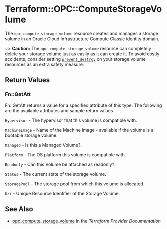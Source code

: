 # Terraform::OPC::ComputeStorageVolume

The ``opc_compute_storage_volume`` resource creates and manages a storage volume in an Oracle Cloud Infrastructure Compute Classic identity domain.

~> **Caution:** The ``opc_compute_storage_volume`` resource can completely delete your storage volume just as easily as it can create it. To avoid costly accidents, consider setting [``prevent_destroy``](/docs/configuration/resources.html#prevent_destroy) on your storage volume resources as an extra safety measure.

## Return Values

### Fn::GetAtt

Fn::GetAtt returns a value for a specified attribute of this type. The following are the available attributes and sample return values.

`Hypervisor` - The hypervisor that this volume is compatible with.

`MachineImage` - Name of the Machine Image - available if the volume is a bootable storage volume.

`Managed` - Is this a Managed Volume?.

`Platform` - The OS platform this volume is compatible with.

`Readonly` - Can this Volume be attached as readonly?.

`Status` - The current state of the storage volume.

`StoragePool` - The storage pool from which this volume is allocated.

`Uri` - Unique Resource Identifier of the Storage Volume.

## See Also

* [opc_compute_storage_volume](https://www.terraform.io/docs/providers/opc/r/compute_storage_volume.html) in the _Terraform Provider Documentation_